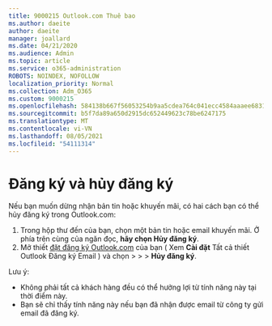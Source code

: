 ```yaml
---
title: 9000215 Outlook.com Thuê bao
ms.author: daeite
author: daeite
manager: joallard
ms.date: 04/21/2020
ms.audience: Admin
ms.topic: article
ms.service: o365-administration
ROBOTS: NOINDEX, NOFOLLOW
localization_priority: Normal
ms.collection: Adm_O365
ms.custom: 9000215
ms.openlocfilehash: 584138b667f56053254b9aa5cdea764c041ecc4584aaaee683107f21b14d61e3
ms.sourcegitcommit: b5f7da89a650d2915dc652449623c78be6247175
ms.translationtype: MT
ms.contentlocale: vi-VN
ms.lasthandoff: 08/05/2021
ms.locfileid: "54111314"
---
```

# <a name="subscriptions-and-unsubscribing"></a>Đăng ký và hủy đăng ký

Nếu bạn muốn dừng nhận bản tin hoặc khuyến mãi, có hai cách bạn có thể hủy đăng ký trong Outlook.com:

1. Trong hộp thư đến của bạn, chọn một bản tin hoặc email khuyến mãi. Ở phía trên cùng của ngăn đọc, **hãy chọn Hủy đăng ký**.
2. Mở thiết [đặt đăng ký Outlook.com](https://outlook.live.com/mail/options/mail/brandsSubscriptions) của bạn ( Xem **Cài đặt** Tất cả thiết Outlook Đăng ký Email ) và chọn  >    >    >   **Hủy đăng ký**.

Lưu ý:

- Không phải tất cả khách hàng đều có thể hưởng lợi từ tính năng này tại thời điểm này.
- Bạn sẽ chỉ thấy tính năng này nếu bạn đã nhận được email từ công ty gửi email đã đăng ký.